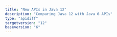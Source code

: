 ```yaml
---
title: "New APIs in Java 12"
description: "Comparing Java 12 with Java 6 APIs"
type: "apidiff"
targetversion: "12"
baseversion: "6"
---
```

